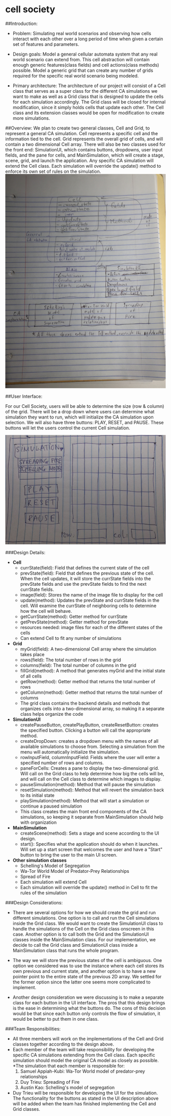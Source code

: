 cell society
====

##Introduction:

* Problem: Simulating real world scenarios and observing how cells interact with each other over a long period of time when given a certain set of features and parameters. 

* Design goals: Model a general cellular automata system that any real world scenario can extend from. 
This cell abstraction will contain enough generic features(class fields) and cell actions(class methods) possible.
Model a generic grid that can create any number of grids required for the specific real world scenario being modeled.

* Primary architecture: The architecture of our project will consist of a Cell class that serves as a super class for the different CA simulations we want to make as well as a Grid class that is designed to update the cells for each simulation accordingly.
The Grid class will be closed for internal modification, since it simply holds cells that update each other. The Cell class and its extension classes would be open for modification to create more simulations.
 
##Overview:
We plan to create two general classes, Cell and Grid, to represent a general CA simulation. Cell represents a specific cell and the information tied to the cell. 
Grid represents the overall grid of cells, and will contain a two dimensional Cell array.
There will also be two classes used for the front end: SimulationUI, which contains buttons, dropdowns, user input fields, and the pane for cells, and MainSimulation, which will create a stage, scene, grid, and launch the application.
Any specific CA simulation will extend the Cell class. Each simulation will override the update() method to enforce its own set of rules on the simulation.
![Overall Class Design](Overall_Design.JPG "Current Design")

##User Interface:

For our Cell Society, users will be able to determine the size (row & column) of 
the grid. There will be a drop down where users can determine what simulation they want 
to run, which will initialize the CA simulation upon selection. We will also have three 
buttons: PLAY, RESET, and PAUSE. These buttons will let the users control the current Cell simulation. 

![UI sketch design](UI_Design.png "An alternate design")

###Design Details:

* **Cell**
    * currState(field): Field that defines the current state of the cell
    * prevState(field): Field that defines the previous state of the cell. When the cell updates, it will store the currState fields into the prevState fields and use the prevState fields to find the next currState fields.
    * image(field): Stores the name of the image file to display for the cell
    * update(method): Updates the prevState and currState fields in the cell. Will examine the currState of neighboring cells to determine how the cell will behave.
    * getCurrState(method): Getter method for currState
    * getPrevState(method): Getter method for prevState
    * resources needed: image files for each of the different states of the cells
    * Can extend Cell to fit any number of simulations
* **Grid**
    * myGrid(field): A two-dimensional Cell array where the simulation takes place
    * rows(field): The total number of rows in the grid
    * columns(field): The total number of columns in the grid
    * fillGrid(method): A method that generates myGrid and the initial state of all cells
    * getRow(method): Getter method that returns the total number of rows
    * getColumn(method): Getter method that returns the total number of columns
    * The grid class contains the backend details and methods that organizes cells into a two-dimensional array, so making it a separate class helps organize the code
* **SimulationUI**
    * createPauseButton, createPlayButton, createResetButton: creates the specified button. Clicking a button will call the appropriate method.
    * createDropDown: creates a dropdown menu with the names of all available simulations to choose from. Selecting a simulation from the menu will automatically initialize the simulation.
    * rowInputField, columnInputField: Fields where the user will enter a specified number of rows and columns.
    * paneForCells: Creates a pane to display the two-dimensional grid. Will call on the Grid class to help determine how big the cells will be, and will call on the Cell class to determine which images to display.
    * pauseSimulation(method): Method that will pause the simulation
    * resetSimulation(method): Method that will revert the simulation back to its initial state
    * playSimulation(method): Method that will start a simulation or continue a paused simulation
    * This class creates the main front end components of the CA simulations, so keeping it separate from MainSimulation should help with organization
* **MainSimulation**
    * createScene(method): Sets a stage and scene according to the UI design.
    * start(): Specifies what the application should do when it launches. Will set up a start screen that welcomes the user and have a "Start" button to bring the user to the main UI screen.
* **Other simulation classes**
    * Schelling's Model of Segregation
    * Wa-Tor World Model of Predator-Prey Relationships
    * Spread of Fire
    * Each simulation will extend Cell
    * Each simulation will override the update() method in Cell to fit the rules of the simulation

###Design Considerations:
* There are several options for how we should create the grid and run different simulations. 
One option is to call and run the Cell simulations inside the Grid class. We would want to create the SimulationUI
class to handle the simulations of the Cell on the Grid class onscreen in this case.
Another option is to call both the Grid and the SimulationUI classes inside the MainSimulation class.
For our implementation, we decide to call the Grid class and SimulationUI class inside a MainSimulation 
class that runs the whole program.

* The way we will store the previous states of the cell is ambiguous. One option we considered was to use the instance 
where each cell stores its own previous and current state, and another option is to have a new pointer point to the entire state of the previous 2D array. We settled for the former option since the latter one seems more 
complicated to implement. 

* Another design consideration we were discussing is to make a separate class for each button in the UI interface. 
The pros that this design brings is the ease in determining what the buttons do. The cons of this decision would be that since 
each button only controls the flow of simulation, it would be better to put them in one class.

###Team Responsibilities:
* All three members will work on the implementations of the Cell and Grid classes together according to the design above.
* Each member of the team will take responsibility for developing the specific CA simulations extending from the Cell class.
Each specific simulation should model the original CA model as closely as possible.
*The simulation that each member is responsible for:
  1. Samuel Appiah-Kubi: Wa-Tor World model of predator-prey relationships
  2. Duy Trieu: Spreading of Fire
  3. Austin Kao: Schelling's model of segregation
* Duy Trieu will be responsible for developing the UI for the simulation. The functionality for the buttons as 
stated in the UI description above will be added when the team has finished implementing the Cell and Grid
classes.